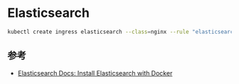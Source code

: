 # Elasticsearch

```bash
kubectl create ingress elasticsearch --class=nginx --rule "elasticsearch.k8s.orb.local/*=elasticsearch:9200"
```

## 参考

- [Elasticsearch Docs: Install Elasticsearch with Docker](https://www.elastic.co/guide/en/elasticsearch/reference/8.3/docker.html)
